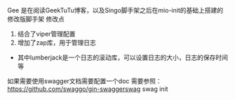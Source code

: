 Gee 是在阅读GeekTuTu博客，以及Singo脚手架之后在mio-init的基础上搭建的修改版脚手架
修改点
1. 结合了viper管理配置
2. 增加了zap库，用于管理日志
  + 其中lumberjack是一个日志的滚动库，可以设置日志的大小，日志的保存时间等

如果需要使用swagger文档需要配置一个doc
需要参照：https://github.com/swaggo/gin-swaggerswag
swag init